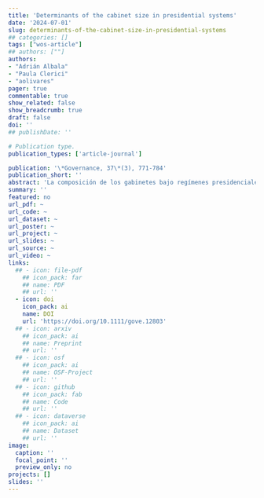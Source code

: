 ```yaml
---
title: 'Determinants of the cabinet size in presidential systems'
date: '2024-07-01'
slug: determinants-of-the-cabinet-size-in-presidential-systems
## categories: []
tags: ["wos-article"]
## authors: [""]
authors:
- "Adrián Albala"
- "Paula Clerici"
- "aolivares"
pager: true
commentable: true
show_related: false
show_breadcrumb: true
draft: false
doi: ''
## publishDate: ''

# Publication type.
publication_types: ['article-journal']

publication: '\*Governance, 37\*(3), 771-784'
publication_short: ''
abstract: 'La composición de los gabinetes bajo regímenes presidenciales ha constituido uno de los temas estrella de la literatura en ciencia política en los últimos años. Sin embargo, nada se ha dicho sobre el tamaño adecuado de esos gabinetes. Es decir, ¿por qué algunos gabinetes tienen 37 ministros y otros sólo 13? Llevamos a cabo una teoría sobre el tamaño de los gabinetes bajo regímenes presidenciales, utilizando ideas tanto de la literatura parlamentarista como presidencialista. Nuestro modelo se compone de cinco hipótesis basadas en un conjunto de datos original de 161 observaciones en 19 países presidencialistas de las Américas. Nuestra principal conclusión es que la inclusión de independientes y/o tecnócratas influye significativamente en la reducción del tamaño de los gabinetes.'
summary: ''
featured: no
url_pdf: ~
url_code: ~
url_dataset: ~
url_poster: ~
url_project: ~
url_slides: ~
url_source: ~
url_video: ~
links:
  ## - icon: file-pdf
    ## icon_pack: far
    ## name: PDF
    ## url: ''
  - icon: doi
    icon_pack: ai
    name: DOI
    url: 'https://doi.org/10.1111/gove.12803'
  ## - icon: arxiv
    ## icon_pack: ai
    ## name: Preprint
    ## url: ''
  ## - icon: osf
    ## icon_pack: ai
    ## name: OSF-Project
    ## url: ''
  ## - icon: github
    ## icon_pack: fab
    ## name: Code
    ## url: ''
  ## - icon: dataverse
    ## icon_pack: ai
    ## name: Dataset
    ## url: ''
image:
  caption: ''
  focal_point: ''
  preview_only: no
projects: []
slides: ''
---
```

